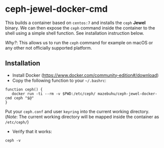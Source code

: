 # ceph-jewel-docker-cmd

This builds a container based on `centos:7` and installs the `ceph` **Jewel** binary. We can then expose the `ceph` command inside the container to the shell using a simple shell function. See installation instruction below. 

_Why?_: This allows us to run the `ceph` command for example on macOS or any other not officially supported platform.

## Installation

- Install Docker (https://www.docker.com/community-edition#/download)
- Copy the following function to your `~/.bashrc`:

```
function ceph() {
   docker run -ti --rm -v $PWD:/etc/ceph/ mazebuhu/ceph-jewel-docker-cmd ceph "$@"
}
```

Put your `ceph.conf` and user `keyring` into the current working directory. (_Note_: The current working directory will be mapped inside the container as `/etc/ceph/`)

- Verify that it works: 

```
ceph -v
```

